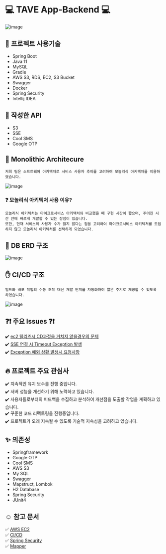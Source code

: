 # :computer: TAVE App-Backend :computer:  

![image](https://github.com/Team-Crackdown/TAVE-Backend/assets/109260733/92b03e74-29a3-4f5c-be8d-a18ae2815113)



## :hammer: 프로젝트 사용기술
 - Spring Boot
 - Java 11
 - MySQL
 - Gradle
 - AWS S3, RDS, EC2, S3 Bucket
 - Swagger
 - Docker
 - Spring Security
 - Intellij IDEA

## :wrench: 작성한 API
- S3
- SSE
- Cool SMS
- Google OTP
 
## :triangular_flag_on_post: Monolithic Architecure
```
저희 팀은 소프트웨어 아키텍처로 서비스 사용자 추이를 고려하여 모놀리식 아키텍처를 이용하였습니다.
```
![image](https://github.com/Team-Crackdown/TAVE-Backend/assets/109260733/cfe1487a-9aae-468b-9799-64742931abdb)

### :question: 모놀리식 아키텍처 사용 이유?
```
모놀리식 아키텍처는 마이크로서비스 아키텍처와 비교했을 때 구현 시간이 짧으며, 주어진 시간 안에 빠르게 개발할 수 있는 장점이 있습니다.
또한, 현재 서비스의 사용자 수가 많지 않다는 점을 고려하여 마이크로서비스 아키텍처를 도입하지 않고 모놀리식 아키텍처를 선택하게 되었습니다.
```

## :pushpin: DB ERD 구조

![image](https://github.com/Team-Crackdown/TAVE-Backend/assets/109260733/7e34d5e3-efc7-46e3-972f-ce44cb8057f5)



##  :raised_hand: CI/CD 구조
```
빌드와 배포 작업의 수동 조작 대신 개발 단계를 자동화하여 짧은 주기로 제공할 수 있도록 하였습니다.
```

![image](https://github.com/Team-Crackdown/TAVE-Backend/assets/109260733/1324fb53-e2ca-4346-9af0-2d7616be089f)

## :question::exclamation: 주요 Issues :question::exclamation:
:heavy_check_mark: [ec2 릴리즈시 CD과정을 거치지 않을경우의 문제](https://github.com/Team-Crackdown/TAVE-Backend/issues/3)
</br>:heavy_check_mark: [SSE 연결 시 Timeout Exception 발생](https://github.com/Team-Crackdown/TAVE-Backend/issues/7)
</br>:heavy_check_mark: [Exception 예외 상황 발생시 요청사항](https://github.com/Team-Crackdown/TAVE-Backend/issues/9)

## :fire: 프로젝트 주요 관심사
:heavy_check_mark: 지속적인 유지 보수를 진행 중입니다.
</br>:heavy_check_mark: 서버 성능을 개선하기 위해 노력하고 있습니다.
</br>:heavy_check_mark: 사용자들로부터의 피드백을 수집하고 분석하여 개선점을 도출할 작업을 계획하고 있습니다.
</br>:heavy_check_mark: 꾸준한 코드 리팩토링을 진행중입니다.
</br>:heavy_check_mark: 프로젝트가 오래 지속될 수 있도록 기술적 지속성을 고려하고 있습니다.

## :sparkles: 의존성
- Springframework
- Google OTP
- Cool SMS
- AWS S3
- My SQL
- Swagger
- Mapstruct, Lombok
- H2 Database
- Spring Security
- JUnit4

## :relaxed: 참고 문서
:white_check_mark: [AWS EC2](https://aws.amazon.com/ko/ec2/?nc2=h_ql_prod_fs_ec2)
</br>:white_check_mark: [CI/CD](https://velog.io/@jmjmjmz732002?tag=CICD)
</br>:white_check_mark: [Spring Security](https://www.inflearn.com/course/%EC%8A%A4%ED%94%84%EB%A7%81%EB%B6%80%ED%8A%B8-%EC%8B%9C%ED%81%90%EB%A6%AC%ED%8B%B0/dashboard)
</br>:white_check_mark: [Mapper](https://blog.naver.com/n_cloudplatform/222957490406)

